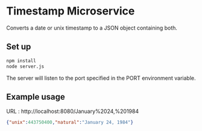 # Timestamp Microservice

Converts a date or unix timestamp to a JSON object containing both.

## Set up

~~~bash
npm install
node server.js
~~~

The server will listen to the port specified in the PORT environment variable.

## Example usage

URL : http://localhost:8080/January%2024,%201984

~~~json
{"unix":443750400,"natural":"January 24, 1984"}
~~~
